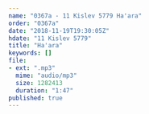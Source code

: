 ```yaml
---
name: "0367a - 11 Kislev 5779 Ha'ara"
order: "0367a"
date: "2018-11-19T19:30:05Z"
hdate: "11 Kislev 5779"
title: "Ha'ara"
keywords: []
file:
- ext: ".mp3"
  mime: "audio/mp3"
  size: 1282413
  duration: "1:47"
published: true
---
```

